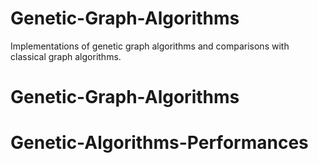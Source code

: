 # Genetic-Graph-Algorithms
Implementations of genetic graph algorithms and comparisons with classical graph algorithms.
# Genetic-Graph-Algorithms
# Genetic-Algorithms-Performances
